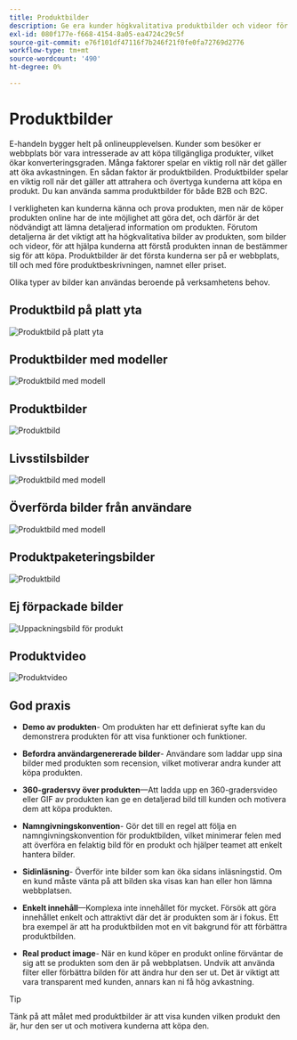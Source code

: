 ```yaml
---
title: Produktbilder
description: Ge era kunder högkvalitativa produktbilder och videor för att öka konverteringsgraden.
exl-id: 080f177e-f668-4154-8a05-ea4724c29c5f
source-git-commit: e76f101df47116f7b246f21f0fe0fa72769d2776
workflow-type: tm+mt
source-wordcount: '490'
ht-degree: 0%

---
```


# Produktbilder

E-handeln bygger helt på onlineupplevelsen. Kunder som besöker er webbplats bör vara intresserade av att köpa tillgängliga produkter, vilket ökar konverteringsgraden. Många faktorer spelar en viktig roll när det gäller att öka avkastningen. En sådan faktor är produktbilden. Produktbilder spelar en viktig roll när det gäller att attrahera och övertyga kunderna att köpa en produkt. Du kan använda samma produktbilder för både B2B och B2C.

I verkligheten kan kunderna känna och prova produkten, men när de köper produkten online har de inte möjlighet att göra det, och därför är det nödvändigt att lämna detaljerad information om produkten. Förutom detaljerna är det viktigt att ha högkvalitativa bilder av produkten, som bilder och videor, för att hjälpa kunderna att förstå produkten innan de bestämmer sig för att köpa. Produktbilder är det första kunderna ser på er webbplats, till och med före produktbeskrivningen, namnet eller priset.

Olika typer av bilder kan användas beroende på verksamhetens behov.

## Produktbild på platt yta

![Produktbild på platt yta](../../assets/playbooks/product-image-flat.png)

## Produktbilder med modeller

![Produktbild med modell](../../assets/playbooks/product-image-model.png)

## Produktbilder

![Produktbild](../../assets/playbooks/product-image-feature.png)

## Livsstilsbilder

![Produktbild med modell](../../assets/playbooks/product-image-lifestyle.png)

## Överförda bilder från användare

![Produktbild med modell](../../assets/playbooks/product-image-user-upload.png)

## Produktpaketeringsbilder

![Produktbild](../../assets/playbooks/product-image-packaging.png)

## Ej förpackade bilder

![Uppackningsbild för produkt](../../assets/playbooks/product-image-unboxing.png)

## Produktvideo

![Produktvideo](../../assets/playbooks/product-video.png)

## God praxis

- **Demo av produkten**- Om produkten har ett definierat syfte kan du demonstrera produkten för att visa funktioner och funktioner.

- **Befordra användargenererade bilder**- Användare som laddar upp sina bilder med produkten som recension, vilket motiverar andra kunder att köpa produkten.

- **360-gradersvy över produkten**—Att ladda upp en 360-gradersvideo eller GIF av produkten kan ge en detaljerad bild till kunden och motivera dem att köpa produkten.

- **Namngivningskonvention**- Gör det till en regel att följa en namngivningskonvention för produktbilden, vilket minimerar felen med att överföra en felaktig bild för en produkt och hjälper teamet att enkelt hantera bilder.

- **Sidinläsning**- Överför inte bilder som kan öka sidans inläsningstid. Om en kund måste vänta på att bilden ska visas kan han eller hon lämna webbplatsen.

- **Enkelt innehåll**—Komplexa inte innehållet för mycket. Försök att göra innehållet enkelt och attraktivt där det är produkten som är i fokus. Ett bra exempel är att ha produktbilden mot en vit bakgrund för att förbättra produktbilden.

- **Real product image**- När en kund köper en produkt online förväntar de sig att se produkten som den är på webbplatsen. Undvik att använda filter eller förbättra bilden för att ändra hur den ser ut. Det är viktigt att vara transparent med kunden, annars kan ni få hög avkastning.

>[!TIP]
>
>Tänk på att målet med produktbilder är att visa kunden vilken produkt den är, hur den ser ut och motivera kunderna att köpa den.
